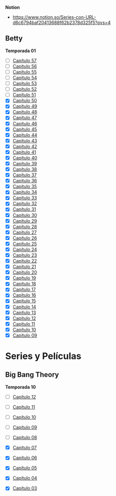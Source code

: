 **Notion**
- https://www.notion.so/Series-con-URL-d6c6794baf20413688f62b2378d325f5?pvs=4
## Betty

**Temporada 01**
- [ ] [Capítulo 57]()
- [ ] [Capítulo 56]()
- [ ] [Capítulo 55]()
- [ ] [Capítulo 54](https://drive.google.com/file/d/1DlOQN-cRVzVoVDcId-zaUyoJbI4pmp6c/preview)
- [ ] [Capítulo 53](https://drive.google.com/file/d/1rc7l7IykWBMBjs1AdycClybWYg8DoIai/preview)
- [ ] [Capítulo 52](https://drive.google.com/file/d/1_oRBxdkpVMumC5j_eTUuBQo2oB63daKL/preview)
- [ ] [Capítulo 51](https://drive.google.com/file/d/1x2q9Gso41HgeBXhy2SFEDY3FVKcQLjFN/preview)
- [x] [Capítulo 50](https://drive.google.com/file/d/1K8tVg7pLdY2ZAHFDGqug3lyP9lHEQ_cw/preview)
- [x] [Capítulo 49](https://drive.google.com/file/d/13vjq1jdBHEntUurmNA70IEWQxfZ4Hs-i/preview)
- [x] [Capítulo 48](https://drive.google.com/file/d/1LtToqOwG1QplcqzTr9T4OjJmFH-WgCua/preview)
- [x] [Capítulo 47](https://drive.google.com/file/d/1Zj4Pka8WzXiFeYPROwBLWooYV44gY2nU/preview)
- [x] [Capítulo 46](https://drive.google.com/file/d/1sV6ZJwOUxUmmMGkgAxDoeb6qoQpueXlf/preview)
- [x] [Capítulo 45](https://drive.google.com/file/d/1VYdJvkACK8zvt_D03R5f71DEvEn3cj-6/preview)
- [x] [Capítulo 44](https://drive.google.com/file/d/1Bp1wiukw4EocPF7MMTe-TeQYOhu1z0uE/preview)
- [x] [Capítulo 43](https://drive.google.com/file/d/1LK4yV5lF02jxoXaT0LH_CqvRS4aEmS00/preview)
- [x] [Capítulo 42](https://drive.google.com/file/d/195SXI4YrWfNXmF8vfyfo2cEFBB1YKYj5/preview)
- [x] [Capítulo 41](https://drive.google.com/file/d/1RkShlvwULsMykgaPLe_tpxzkuM-mxl2Z/preview)
- [x] [Capítulo 40](https://drive.google.com/file/d/1lVtUVO_dHhCGev-eKeAK4ZuFwYChBwkS/preview)
- [x] [Capítulo 39](https://drive.google.com/file/d/102wtLyfAaNjcDFv9-iXNBTd5uy9Y8ROr/preview)
- [x] [Capítulo 38](https://drive.google.com/file/d/1tmabKrKIPuzS2pqCQpTN-XxEuHtLf3BZ/preview)
- [x] [Capítulo 37](https://drive.google.com/file/d/1r3DRbR_KjFqlnbQ3X2KD6g-FZr3T1Ykn/preview)
- [x] [Capítulo 36](https://drive.google.com/file/d/1jMrrPN9zbwVEYwXcyaPIqV8KtDk1ELS2/preview)
- [x] [Capítulo 35](https://drive.google.com/file/d/1HEMEkQEerVD-q8QCmaDVt8ghkTFXPu0P/preview)
- [x] [Capítulo 34](https://drive.google.com/file/d/1WhMKN2gKrgP6An_5UyoNDnVUVP16p61w/preview)
- [x] [Capítulo 33](https://drive.google.com/file/d/16dfPcONm5ikzyAVuUY1hbMraR_k520o0/preview)
- [x] [Capítulo 32](https://drive.google.com/file/d/1oI4ICp2_0MRryYQgFNbneDWTVKqhMAKn/preview)
- [x] [Capítulo 31](https://drive.google.com/file/d/1O8rUAsbJzaSOmAzpt4M33rnvjmgpIFnW/preview)
- [x] [Capítulo 30](https://drive.google.com/file/d/1A_7hmPZ2wuBa54BLZxryw4jdS34XWsoF/preview)
- [x] [Capítulo 29](https://drive.google.com/file/d/1h_vtRvX7Ewwh1IAeieJqeN1Dpfa2FQI_/preview)
- [x] [Capítulo 28](https://drive.google.com/file/d/1yZ44mI3G8wDzRVpR4KOlr067cDC3H8Iz/preview)
- [x] [Capítulo 27](https://drive.google.com/file/d/1BtTg_eFx5db-6YaxcollpVvNZ8ceguiK/preview)
- [x] [Capítulo 26](https://drive.google.com/file/d/1i6iH4aEpXf3ECTgbSi1zxKVRuQA08Zz8/preview)
- [x] [Capítulo 25](https://drive.google.com/file/d/10wMX-HdnTlNcbhEnnRo5_0SVPEso998Y/preview)
- [x] [Capítulo 24](https://drive.google.com/file/d/10T3Xl4I14SFFiermzYZfwEto17FIOkr_/preview)
- [x] [Capítulo 23](https://drive.google.com/file/d/1tzr_Q8HXbDvmoSYr0jHEnobw3Xqwi-eB/preview)
- [x] [Capítulo 22](https://drive.google.com/file/d/1AuNyjf52AuttIcZxYtNaoahQGRqdlj25/preview)
- [x] [Capítulo 21](https://drive.google.com/file/d/1_JTU4ohgrK_m4xVctBZSGIW5EwwLDsHX/preview)
- [x] [Capítulo 20](https://drive.google.com/file/d/1tcxs8YNDrmqCywYX8oq20not9tvI5ahg/preview)
- [x] [Capítulo 19](https://drive.google.com/file/d/1hSe1Zf5OzB4pTiNQfSMGiNBs8VgESZzQ/preview)
- [x] [Capítulo 18](https://drive.google.com/file/d/1mFszW0A5FmwASGpQqnnPUxEGS6wtbmI9/preview)
- [x] [Capítulo 17](https://drive.google.com/file/d/1VCxI4pymRvHA-Hv1L2SEvDPZsQiQ3_WP/preview)
- [x] [Capítulo 16](https://drive.google.com/file/d/19uCO2anZZGK1rY5Cbvoc21CRt7moee4n/preview)
- [x] [Capítulo 15](https://drive.google.com/file/d/1Giu4_qOjmxGzTHVv2EYheSTbZiLTL8oO/preview)
- [x] [Capítulo 14](https://drive.google.com/file/d/1OKoGboKXYva2emn2O5ntqGkioI8lEM2w/preview)
- [x] [Capítulo 13](https://drive.google.com/file/d/1B5yMzhdgVFdnJIh0rH7taCBm_RSF-Cj2/preview)
- [x] [Capítulo 12](https://drive.google.com/file/d/1AafPjK3xX79KCKn1tDazNuEkCQQVmwib/preview)
- [x] [Capítulo 11](https://drive.google.com/file/d/1gBZblWk3xGCXGcbf50awyEUc0_-gWojl/preview)
- [x] [Capítulo 10](https://drive.google.com/file/d/1D6ROwOk1wkNr4Hlq_jvO8joC81utW6nk/preview)
- [x] [Capítulo 09](https://drive.google.com/file/d/1761Hxm_c4_OKg3s3hNYlYNeq2q-C12-X/preview)

# Series y Películas
## Big Bang Theory

**Temporada 10**
- [ ] [Capítulo 12]()
- [ ] [Capítulo 11](https://mega.nz/embed/O7wRDC4T#kOGUOGnrmA_tnzcaMU_It2muTTov-1RLJD1nCtrnphw)
- [ ] [Capítulo 10](https://mega.nz/embed/OjIinDRL#IK2Avaf3lhIpwZX8k2z3v6pIQadmmzkLttsYT2u_6NY)
- [ ] [Capítulo 09](https://mega.nz/embed/76BEnboa#BZOKBuqMj6K--JiD32NLOL__ktNOfTFurP7qLFxl3LM)
- [ ] [Capítulo 08](https://mega.nz/embed/DmYVDJAQ#wWA82ybYWSvIrN0UoC2ElO7Xx8w2ynpgWBCQjlKeik0)
- [x] [Capítulo 07](https://mega.nz/embed/D7B1gJgR#xB6JGG38pgbLtZ-PMWUbeQL6jJmRGjv0snU4EweBgIw)
- [x] [Capítulo 06](https://mega.nz/embed/quJ0xLLR#s3ewoF_0IXWzUXFp2rEHAY_IS8KLZwwwXsnLQfv4sAU)
- [x] [Capítulo 05](https://mega.nz/embed/6uA1wBjK#Og8pKfS4188igLFwU4BDetE3TQ1_xTDcPl4J7LuAmII)
- [x] [Capítulo 04](https://mega.nz/embed/TmhEhICD#A8AkocA5raLkIzGQLRR9kaLb3Xjvzk6UKYHruWg573I)
- [x] [Capítulo 03](https://mega.nz/embed/KrxVAL4I#BzdYnhfyxe-ckkKY9zJ3lPzHw8CRFu6DiFYwx09qYg0)




